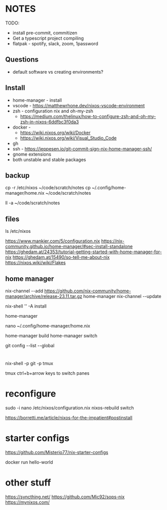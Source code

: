 # NOTES

TODO:

* install pre-commit, commitizen
* Get a typescript project compiling 
* flatpak - spotify, slack, zoom, 1password

## Questions

* default software vs creating environments?


## Install 

* home-manager - install
* vscode - https://matthewrhone.dev/nixos-vscode-environment
* zsh - configuration nix and oh-my-zsh
	* https://medium.com/thelinux/how-to-configure-zsh-and-oh-my-zsh-in-nixos-6ddfbc3f0da3 
* docker - 
	* https://wiki.nixos.org/wiki/Docker
	* https://wiki.nixos.org/wiki/Visual_Studio_Code
* gh
* ssh - https://jeppesen.io/git-commit-sign-nix-home-manager-ssh/
* gnome extensions
* both unstable and stable packages

## backup

cp -r /etc/nixos ~/code/scratch/notes
cp ~/.config/home-manager/home.nix ~/code/scratch/notes 

ll -a ~/code/scratch/notes

## files

ls /etc/nixos

https://www.mankier.com/5/configuration.nix
https://nix-community.github.io/home-manager/#sec-install-standalone
https://ghedam.at/24353/tutorial-getting-started-with-home-manager-for-nix
https://ghedam.at/15490/so-tell-me-about-nix
https://nixos.wiki/wiki/Flakes

## home manager

nix-channel --add https://github.com/nix-community/home-manager/archive/release-23.11.tar.gz home-manager
nix-channel --update

nix-shell '<home-manager>' -A install

home-manager

nano ~/.config/home-manager/home.nix

home-manager build
home-manager switch

git config --list --global

# 

nix-shell -p git -p tmux

tmux 
ctrl+b+arrow keys to switch panes

# reconfigure

sudo -i 
nano /etc/nixos/configuration.nix 
nixos-rebuild switch

https://borretti.me/article/nixos-for-the-impatient#postinstall

# starter configs
https://github.com/Misterio77/nix-starter-configs



docker run hello-world



# other stuff

https://syncthing.net/
https://github.com/Mic92/sops-nix
https://mynixos.com/


